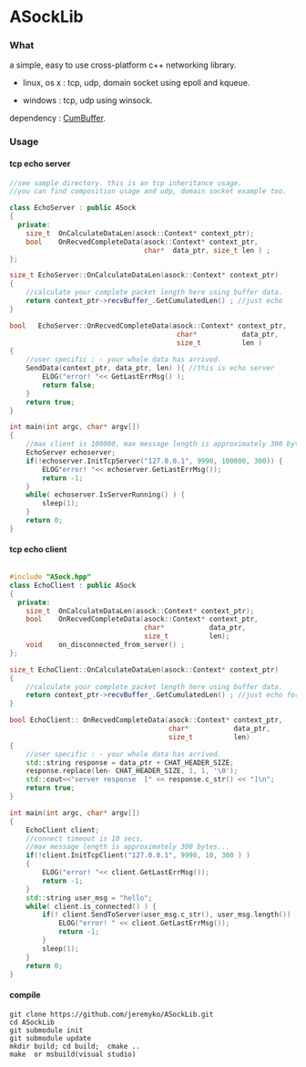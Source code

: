 # ASockLib #

### What ###

a simple, easy to use cross-platform c++ networking library.

- linux, os x : tcp, udp, domain socket using epoll and kqueue.

- windows : tcp, udp using winsock.

dependency : [CumBuffer](https://github.com/jeremyko/CumBuffer).


### Usage ###

#### tcp echo server ####

```cpp
//see sample directory. this is an tcp inheritance usage. 
//you can find composition usage and udp, domain socket example too.

class EchoServer : public ASock
{
  private:
    size_t  OnCalculateDataLen(asock::Context* context_ptr);
    bool    OnRecvedCompleteData(asock::Context* context_ptr, 
                                 char*  data_ptr, size_t len ) ;
};

size_t EchoServer::OnCalculateDataLen(asock::Context* context_ptr)
{
    //calculate your complete packet length here using buffer data.
    return context_ptr->recvBuffer_.GetCumulatedLen() ; //just echo 
}

bool   EchoServer::OnRecvedCompleteData(asock::Context* context_ptr, 
                                         char*           data_ptr, 
                                         size_t          len ) 
{
    //user specific : - your whole data has arrived.
    SendData(context_ptr, data_ptr, len) ){ //this is echo server
        ELOG("error! "<< GetLastErrMsg() ); 
        return false;
    }
    return true;
}

int main(int argc, char* argv[])
{
    //max client is 100000, max message length is approximately 300 bytes...
    EchoServer echoserver; 
    if(!echoserver.InitTcpServer("127.0.0.1", 9990, 100000, 300)) {
        ELOG"error! "<< echoserver.GetLastErrMsg()); 
        return -1;
    }
    while( echoserver.IsServerRunning() ) {
        sleep(1);
    }
    return 0;
}

```

#### tcp echo client ####

```cpp

#include "ASock.hpp"
class EchoClient : public ASock
{
  private:
    size_t  OnCalculateDataLen(asock::Context* context_ptr); 
    bool    OnRecvedCompleteData(asock::Context* context_ptr, 
                                 char*           data_ptr, 
                                 size_t          len); 
    void    on_disconnected_from_server() ; 
};

size_t EchoClient::OnCalculateDataLen(asock::Context* context_ptr)
{
    //calculate your complete packet length here using buffer data.
    return context_ptr->recvBuffer_.GetCumulatedLen() ; //just echo for example
}

bool EchoClient:: OnRecvedCompleteData(asock::Context* context_ptr, 
                                       char*           data_ptr, 
                                       size_t          len) 
{
    //user specific : - your whole data has arrived.
    std::string response = data_ptr + CHAT_HEADER_SIZE;
    response.replace(len- CHAT_HEADER_SIZE, 1, 1, '\0');
    std::cout<<"server response  [" << response.c_str() << "]\n";
    return true;
}

int main(int argc, char* argv[])
{
    EchoClient client;
    //connect timeout is 10 secs.
    //max message length is approximately 300 bytes...
    if(!client.InitTcpClient("127.0.0.1", 9990, 10, 300 ) )
    {
        ELOG("error! "<< client.GetLastErrMsg()); 
        return -1;
    }
    std::string user_msg = "hello"; 
    while( client.is_connected() ) {
        if(! client.SendToServer(user_msg.c_str(), user_msg.length()) ) {
            ELOG("error! " << client.GetLastErrMsg()); 
            return -1;
        }
        sleep(1);
    }
    return 0;
}

```

#### compile ####

    git clone https://github.com/jeremyko/ASockLib.git
    cd ASockLib
    git submodule init
    git submodule update
    mkdir build; cd build;  cmake ..
    make  or msbuild(visual studio)


